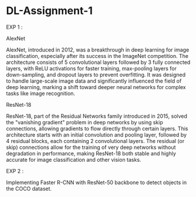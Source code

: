 # DL-Assignment-1

EXP 1 :

AlexNet

AlexNet, introduced in 2012, was a breakthrough in deep learning for image classification, 
especially after its success in the ImageNet competition. The architecture consists of 5 
convolutional layers followed by 3 fully connected layers, with ReLU activations for faster 
training, max-pooling layers for down-sampling, and dropout layers to prevent overfitting. 
It was designed to handle large-scale image data and significantly influenced the field of 
deep learning, marking a shift toward deeper neural networks for complex tasks like image recognition.

ResNet-18

ResNet-18, part of the Residual Networks family introduced in 2015, solved the "vanishing gradient" 
problem in deep networks by using skip connections, allowing gradients to flow directly through certain 
layers. This architecture starts with an initial convolution and pooling layer, followed by 4 residual 
blocks, each containing 2 convolutional layers. The residual (or skip) connections allow for the training 
of very deep networks without degradation in performance, making ResNet-18 both stable and highly accurate 
for image classification and other vision tasks.


EXP 2 :

Implementing Faster R-CNN with ResNet-50 backbone to detect objects in the COCO dataset.

